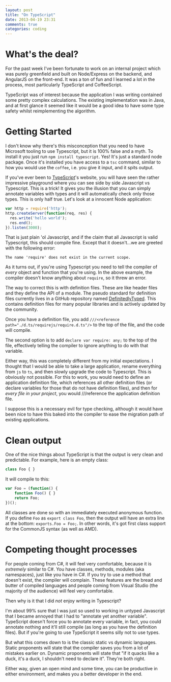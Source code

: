```yaml
---
layout: post
title: "On TypeScript"
date: 2013-04-19 23:31
comments: true
categories: coding
---
```


# What's the deal?

For the past week I've been fortunate to work on an internal project which was purely greenfield and built on Node/Express on the backend, and AngularJS on the front-end.  It was a ton of fun and I learned a lot in the process, most particularly TypeScript and CoffeeScript.

TypeScript was of interest because the application I was writing contained some pretty complex calculations.  The existing implementation was in Java, and at first glance it seemed like it would be a good idea to have some type safety whilst reimplementing the algorithm.

<!--more-->

# Getting Started

I don't know why there's this misconception that you need to have Microsoft tooling to use Typescript, but it is 100% false and a myth.  To install it you just run `npm install typescript`.  Yes!  It's just a standard node package.  Once it's installed you have access to a `tsc` command, similar to how you would use the `coffee`, i.e. you give it input, and it spits output.

If you've ever been to [TypeScript](http://typescriptlang.org)'s website, you will have seen the rather impressive playground where you can see side by side Javascript vs Typescript.  This is a trick!  It gives you the illusion that you can simply annotate variables with types and it will automatically check only those types.  This is only half true.  Let's look at a innocent Node application:

``` javascript
var http = require('http');
http.createServer(function(req, res) {
  res.write('hello world');
  res.end();
}).listen(3000);
```

That is just plain 'ol Javascript, and if the claim that all Javascript is valid Typescript, this should compile fine.  Except that it doesn't...we are greeted with the following error:

```
The name 'require' does not exist in the current scope.
```

As it turns out, if you're using Typescript you need to tell the compiler of _every_ object and function that you're using.  In the above example, the compiler doesn't know anything about `require`, so it threw an error.

The way to correct this is with definition files.  These are like header files and they define the API of a module.  The pseudo standard for definition files currently lives in a GitHub repository named [DefinitedlyTyped](https://github.com/borisyankov/DefinitelyTyped).  This contains definition files for many popular libraries and is actively updated by the community.

Once you have a definition file, you add `///<reference path="./d.ts/requirejs/require.d.ts"/>` to the top of the file, and the code will compile.

The second option is to add `declare var require: any;` to the top of the file, effectively telling the compiler to ignore anything to do with that variable.

Either way, this was completely different from my initial expectations.  I thought that I would be able to take a large application, rename everything from `js` to `ts`, and then slowly upgrade the code to Typescript.  This is obviously not possible.  For this to work, you would need to define an application definition file, which references all other definition files (or declare variables for those that do not have definition files), and then for _every file in your project_, you would ///reference the application definition file.

I suppose this is a necessary evil for type checking, although it would have been nice to have this baked into the compiler to ease the migration path of existing applications.

# Clean output

One of the nice things about TypeScript is that the output is very clean and predictable.  For example, here is an empty class:

``` javascript
class Foo { }
```

It will compile to this:

``` javascript
var Foo = (function() {
    function Foo() { }
    return Foo;
})();
```

All classes are done so with an immediately executed anonymous function.  If you define `Foo` as `export class Foo`, then the output will have an extra line at the bottom: `exports.Foo = Foo;`.  In other words, it's got first class support for the CommonJS syntax (as well as AMD).

# Competing thought processes

For people coming from C#, it will feel very comfortable, because it is _extremely_ similar to C#.  You have classes, methods, modules (aka namespaces), just like you have in C#.  If you try to use a method that doesn't exist, the compiler will complain.  These features are the bread and butter of compiled languages and people coming from Visual Studio (the majority of the audience) will feel very comfortable.

Then why is it that I did _not_ enjoy writing in Typescript?

I'm about 99% sure that I was just so used to working in untyped Javascript that I became annoyed that I had to "annotate yet another variable".  TypeScript doesn't force you to annotate every variable, in fact, you could annotate nothing and it'll still compile (as long as you have the definition files).  But if you're going to use TypeScript it seems silly not to use types.

But what this comes down to is the classic static vs dynamic languages.  Static proponents will state that the compiler saves you from a lot of mistakes earlier on.  Dynamic proponents will state that "if it quacks like a duck, it's a duck, I shouldn't need to declare it".  They're both right.

Either way, given an open mind and some time, you can be productive in either environment, and makes you a better developer in the end.
